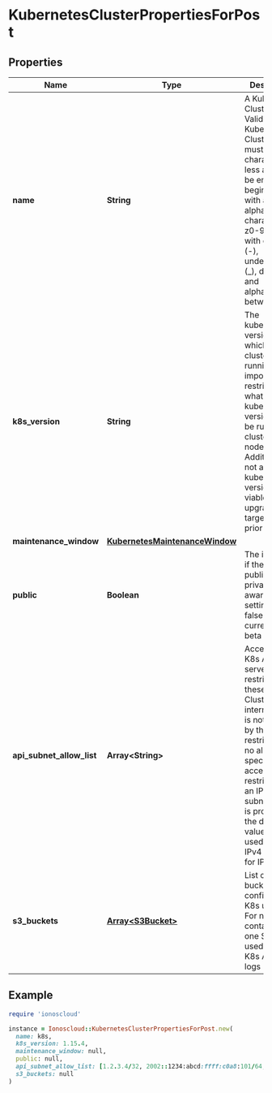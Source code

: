 # KubernetesClusterPropertiesForPost

## Properties

| Name | Type | Description | Notes |
| ---- | ---- | ----------- | ----- |
| **name** | **String** | A Kubernetes Cluster Name. Valid Kubernetes Cluster name must be 63 characters or less and must be empty or begin and end with an alphanumeric character ([a-z0-9A-Z]) with dashes (-), underscores (_), dots (.), and alphanumerics between. |  |
| **k8s_version** | **String** | The kubernetes version in which a cluster is running. This imposes restrictions on what kubernetes versions can be run in a cluster&#39;s nodepools. Additionally, not all kubernetes versions are viable upgrade targets for all prior versions. | [optional] |
| **maintenance_window** | [**KubernetesMaintenanceWindow**](KubernetesMaintenanceWindow.md) |  | [optional] |
| **public** | **Boolean** | The indicator if the cluster is public or private. Be aware that setting it to false is currently in beta phase. | [optional][default to true] |
| **api_subnet_allow_list** | **Array&lt;String&gt;** | Access to the K8s API server is restricted to these CIDRs. Cluster-internal traffic is not affected by this restriction. If no allowlist is specified, access is not restricted. If an IP without subnet mask is provided, the default value will be used: 32 for IPv4 and 128 for IPv6. | [optional] |
| **s3_buckets** | [**Array&lt;S3Bucket&gt;**](S3Bucket.md) | List of S3 bucket configured for K8s usage. For now it contains only one S3 bucket used to store K8s API audit logs | [optional] |

## Example

```ruby
require 'ionoscloud'

instance = Ionoscloud::KubernetesClusterPropertiesForPost.new(
  name: k8s,
  k8s_version: 1.15.4,
  maintenance_window: null,
  public: null,
  api_subnet_allow_list: [1.2.3.4/32, 2002::1234:abcd:ffff:c0a8:101/64, 1.2.3.4, 2002::1234:abcd:ffff:c0a8:101],
  s3_buckets: null
)
```

